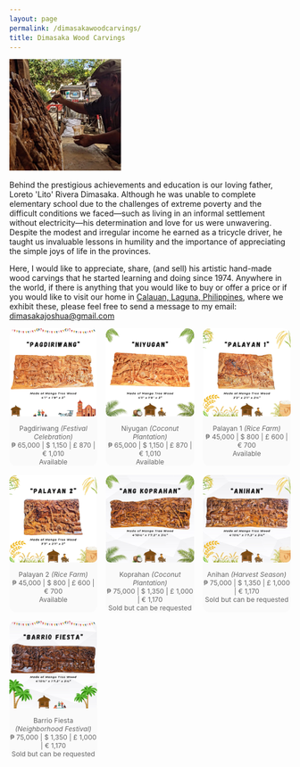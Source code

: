 ```yaml
---
layout: page
permalink: /dimasakawoodcarvings/
title: Dimasaka Wood Carvings
---
```


<div class="home">

<dl id="" class="wp-caption alignright" style="max-width: 200px">
    <dt><a href="/images/papa.jpg"><img class="" src="/images/papa.jpg"/></a></dt>
</dl>

<p>Behind the prestigious achievements and education is our loving father, Loreto 'Lito' Rivera Dimasaka. Although he was unable to complete elementary school due to the challenges of extreme poverty and the difficult conditions we faced—such as living in an informal settlement without electricity—his determination and love for us were unwavering. Despite the modest and irregular income he earned as a tricycle driver, he taught us invaluable lessons in humility and the importance of appreciating the simple joys of life in the provinces.</p>

<p>Here, I would like to appreciate, share, (and sell) his artistic hand-made wood carvings that he started learning and doing since 1974. Anywhere in the world, if there is anything that you would like to buy or offer a price or if you would like to visit our home in <a href="https://maps.app.goo.gl/xt6fXFTUGfNULWML6">Calauan, Laguna, Philippines</a>, where we exhibit these, please feel free to send a message to my email: <a href="mailto:dimasakajoshua@gmail.com">dimasakajoshua@gmail.com</a></p>

<style>
  .gallery-grid {
    display: grid;
    grid-template-columns: repeat(3, 1fr); /* 3 columns on desktop */
    gap: 16px;
    margin-bottom: 2rem;
  }

  .carousel-item {
    background: #fafafa;
    border-radius: 12px;
    overflow: hidden;
    position: relative;
  }

  /* Make the image container scrollable horizontally */
  .carousel-strip {
    display: flex;
    gap: 8px;
    overflow-x: auto;
    padding-bottom: 10px;
  }

  /* Ensure images fill the grid item, keeping them square */
  .carousel-strip img {
    width: 100%;  /* Make image width 100% of its container */
    height: 100%; /* Make image height 100% of its container */
    object-fit: cover; /* Cover the space while maintaining aspect ratio */
    border-radius: 8px;
    flex-shrink: 0;
  }

  /* Hide the scrollbar in a cleaner way */
  .carousel-strip::-webkit-scrollbar {
    height: 6px;
  }

  .carousel-strip::-webkit-scrollbar-thumb {
    background-color: #ccc;
    border-radius: 3px;
  }

  /* Caption styles */
  figcaption {
    font-size: 0.75rem;
    text-align: center;
    color: #666;
    margin-top: 4px;
  }

  /* Responsive grid (for smaller screens) */
  @media (max-width: 768px) {
    .gallery-grid {
      grid-template-columns: repeat(2, 1fr); /* 2 columns for medium screens */
    }
    .carousel-strip img {
      height: 100%; /* Image will fill container */
      width: 100%;
    }
  }

  @media (max-width: 480px) {
    .gallery-grid {
      grid-template-columns: 1fr; /* 1 column for small screens */
    }
    .carousel-strip img {
      height: 100%; /* Image will fill container */
      width: 100%;
    }
  }
</style>

<!-- <h2>Instagram-like Collage</h2> -->

<div class="gallery-grid">


  <div class="carousel-item">
    <div class="carousel-strip">
      <img src="/images/dimasakawoodcarvings/01_pagdiriwang/10.jpg" alt="1a">
      <img src="/images/dimasakawoodcarvings/01_pagdiriwang/11.jpg" alt="1b">
      <img src="/images/dimasakawoodcarvings/01_pagdiriwang/12.jpg" alt="1c">
      <img src="/images/dimasakawoodcarvings/01_pagdiriwang/13.jpg" alt="1d">
      <img src="/images/dimasakawoodcarvings/01_pagdiriwang/14.jpg" alt="1e">
      <img src="/images/dimasakawoodcarvings/01_pagdiriwang/15.jpg" alt="1f">
      <img src="/images/dimasakawoodcarvings/01_pagdiriwang/16.gif" alt="1g">
    </div>
    <figcaption>Pagdiriwang <i>(Festival Celebration)</i><br>₱ 65,000 | $ 1,150 | £ 870 | € 1,010<br>Available</figcaption>
  </div>

  <div class="carousel-item">
    <div class="carousel-strip">
      <img src="/images/dimasakawoodcarvings/02_niyugan/17.jpg" alt="1a">
      <img src="/images/dimasakawoodcarvings/02_niyugan/18.jpg" alt="1b">
      <img src="/images/dimasakawoodcarvings/02_niyugan/19.jpg" alt="1c">
      <img src="/images/dimasakawoodcarvings/02_niyugan/20.jpg" alt="1d">
      <img src="/images/dimasakawoodcarvings/02_niyugan/21.jpg" alt="1e">
      <img src="/images/dimasakawoodcarvings/02_niyugan/22.jpg" alt="1f">
      <img src="/images/dimasakawoodcarvings/02_niyugan/23.gif" alt="1g">
    </div>
    <figcaption>Niyugan <i>(Coconut Plantation)</i><br>₱ 65,000 | $ 1,150 | £ 870 | € 1,010<br>Available</figcaption>
  </div>

  <div class="carousel-item">
    <div class="carousel-strip">
      <img src="/images/dimasakawoodcarvings/03_palayan1/24.jpg" alt="1a">
      <img src="/images/dimasakawoodcarvings/03_palayan1/25.jpg" alt="1b">
      <img src="/images/dimasakawoodcarvings/03_palayan1/26.jpg" alt="1c">
      <img src="/images/dimasakawoodcarvings/03_palayan1/27.jpg" alt="1d">
      <img src="/images/dimasakawoodcarvings/03_palayan1/28.jpg" alt="1e">
      <img src="/images/dimasakawoodcarvings/03_palayan1/29.jpg" alt="1f">
      <img src="/images/dimasakawoodcarvings/03_palayan1/30.gif" alt="1g">
    </div>
    <figcaption>Palayan 1 <i>(Rice Farm)</i><br>₱ 45,000 | $ 800 | £ 600 | € 700<br>Available</figcaption>
  </div>

  <div class="carousel-item">
    <div class="carousel-strip">
      <img src="/images/dimasakawoodcarvings/04_palayan2/31.jpg" alt="1a">
      <img src="/images/dimasakawoodcarvings/04_palayan2/32.jpg" alt="1b">
      <img src="/images/dimasakawoodcarvings/04_palayan2/33.jpg" alt="1c">
      <img src="/images/dimasakawoodcarvings/04_palayan2/34.jpg" alt="1d">
      <img src="/images/dimasakawoodcarvings/04_palayan2/35.jpg" alt="1e">
      <img src="/images/dimasakawoodcarvings/04_palayan2/36.jpg" alt="1f">
      <img src="/images/dimasakawoodcarvings/04_palayan2/37.gif" alt="1f">
    </div>
    <figcaption>Palayan 2 <i>(Rice Farm)</i><br>₱ 45,000 | $ 800 | £ 600 | € 700<br>Available</figcaption>
  </div>

  <!-- <div class="carousel-item">
    <div class="carousel-strip">
      <img src="/images/dimasakawoodcarvings/palayan2/1.jpg" alt="1a">
      <img src="/images/dimasakawoodcarvings/palayan2/2.jpg" alt="1b">
      <img src="/images/dimasakawoodcarvings/palayan2/3.jpg" alt="1c">
      <img src="/images/dimasakawoodcarvings/palayan2/4.jpg" alt="1d">
      <img src="/images/dimasakawoodcarvings/palayan2/5.jpg" alt="1e">
      <img src="/images/dimasakawoodcarvings/palayan2/6.jpg" alt="1f">
    </div>
    <figcaption>Lorep Ipsum <i>(Rice Farm)</i><br>₱ 45,000 | $ 800 | £ 600 | € 700<br>Available</figcaption>
  </div>

  <div class="carousel-item">
    <div class="carousel-strip">
      <img src="/images/dimasakawoodcarvings/palayan2/1.jpg" alt="1a">
      <img src="/images/dimasakawoodcarvings/palayan2/2.jpg" alt="1b">
      <img src="/images/dimasakawoodcarvings/palayan2/3.jpg" alt="1c">
      <img src="/images/dimasakawoodcarvings/palayan2/4.jpg" alt="1d">
      <img src="/images/dimasakawoodcarvings/palayan2/5.jpg" alt="1e">
      <img src="/images/dimasakawoodcarvings/palayan2/6.jpg" alt="1f">
    </div>
    <figcaption>Lorep Ipsum <i>(Rice Farm)</i><br>₱ 45,000 | $ 800 | £ 600 | € 700<br>Available</figcaption>
  </div> -->

  <div class="carousel-item">
    <div class="carousel-strip">
      <img src="/images/dimasakawoodcarvings/koprahan/1.jpg" alt="1a">
      <img src="/images/dimasakawoodcarvings/koprahan/2.jpg" alt="1b">
      <img src="/images/dimasakawoodcarvings/koprahan/3.jpg" alt="1c">
    </div>
    <figcaption>Koprahan <i>(Coconut Plantation)</i><br>₱ 75,000 | $ 1,350 | £ 1,000 | € 1,170<br>Sold but can be requested</figcaption>
  </div>

  <div class="carousel-item">
    <div class="carousel-strip">
      <img src="/images/dimasakawoodcarvings/anihan/1.jpg" alt="1a">
      <img src="/images/dimasakawoodcarvings/anihan/2.jpg" alt="1b">
      <img src="/images/dimasakawoodcarvings/anihan/3.jpg" alt="1c">
    </div>
    <figcaption>Anihan <i>(Harvest Season)</i><br>₱ 75,000 | $ 1,350 | £ 1,000 | € 1,170<br>Sold but can be requested</figcaption>
  </div>

  <div class="carousel-item">
    <div class="carousel-strip">
      <img src="/images/dimasakawoodcarvings/barriofiesta/1.jpg" alt="1a">
      <img src="/images/dimasakawoodcarvings/barriofiesta/2.jpg" alt="1b">
      <img src="/images/dimasakawoodcarvings/barriofiesta/3.jpg" alt="1c">
    </div>
    <figcaption>Barrio Fiesta <i>(Neighborhood Festival)</i><br>₱ 75,000 | $ 1,350 | £ 1,000 | € 1,170<br>Sold but can be requested</figcaption>
  </div>

</div>
